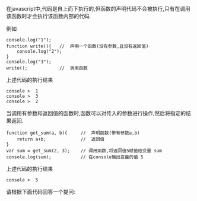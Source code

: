 在javascript中,代码是自上而下执行的,但函数的声明代码不会被执行,只有在调用该函数时才会执行该函数内部的代码.

例如

    console.log("1");
    function write(){	//  声明一个函数(没有参数,且没有返回值)
        console.log("2");
    }
    console.log("3");
    write();			//  调用函数

上述代码的执行结果

    console >  1
    console >  3
    console >  2

当调用有参数和返回值的函数时,函数可以对传入的参数进行操作,然后将指定的结果返回.

    function get_sum(a, b){		//  声明函数(带有参数a,b)
        return a+b;				//  返回值
    }
    var sum = get_sum(2, 3);	// 调用函数,将返回值5赋值给变量 sum
    console.log(sum);			// 在console输出变量的值 5

上述代码的执行结果

    console >  5

请根据下面代码回答一个提问:



